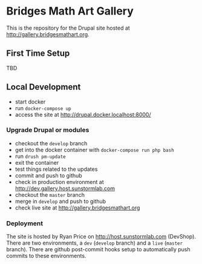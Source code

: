 # Bridges Math Art Gallery

This is the repository for the Drupal site hosted at http://gallery.bridgesmathart.org.

## First Time Setup

TBD

## Local Development

* start docker
* run `docker-compose up`
* access the site at http://drupal.docker.localhost:8000/

### Upgrade Drupal or modules

* checkout the `develop` branch
* get into the docker container with `docker-compose run php bash`
* run `drush pm-update`
* exit the container
* test things related to the updates
* commit and push to github
* check in production environment at http://dev.gallery.host.sunstormlab.com
* checkout the `master` branch
* merge in `develop` and push to github
* check live site at http://gallery.bridgesmathart.org

### Deployment

The site is hosted by Ryan Price on http://host.sunstormlab.com (DevShop). There are two environments, a `dev` (`develop` branch) and a `live` (`master` branch). There are github post-commit hooks setup to automatically push commits to these environments.

